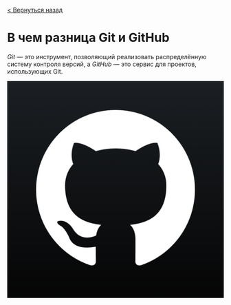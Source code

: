 [< Вернуться назад](./github.md)


# **В чем разница Git и GitHub**


*Git* — это инструмент, позволяющий реализовать распределённую систему контроля версий, а *GitHub* — это сервис для проектов, использующих Git.



![github](./images/github.png)
